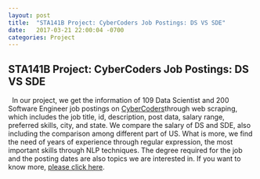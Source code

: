 ```yaml
---
layout: post
title:  "STA141B Project: CyberCoders Job Postings: DS VS SDE"
date:   2017-03-21 22:00:04 -0700
categories: Project
---
```


## STA141B Project: CyberCoders Job Postings: DS VS SDE

<p>&nbsp;&nbsp;In our project, we get the information of 109 Data Scientist and 200 Software Engineer job postings on
<a href="https://www.cybercoders.com/">CyberCoders</a>through web scraping, which includes the job title, id, description,
post data, salary range, preferred skills, city, and state. We compare the salary of DS and SDE, also including the
comparison among different part of US. What is more, we find the need of years of experience through regular expression,
the most important skills through NLP techniques. The degree required for the job and the posting dates are also
topics we are interested in. If you want to know more, <a href="https://xinyihou.github.io/IndeedProject/">please click here</a>.
</p>
